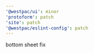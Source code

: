 ```yaml
---
'@westpac/ui': minor
'protoform': patch
'site': patch
'@westpac/eslint-config': patch
---
```


bottom sheet fix

